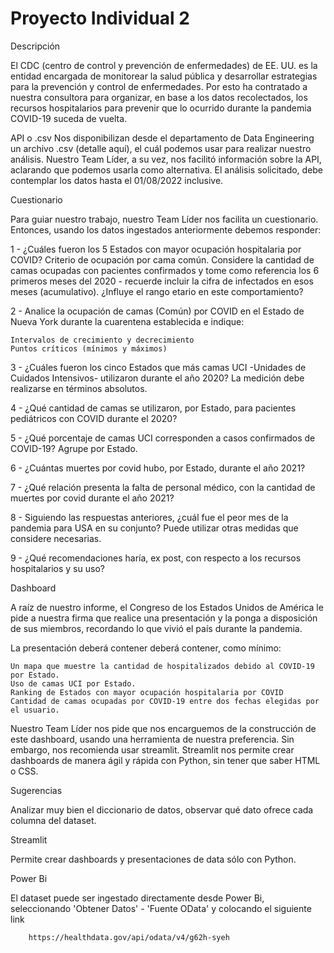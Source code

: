 
# Proyecto Individual 2

 Descripción

  El CDC (centro de control y prevención de enfermedades) de EE. UU. es la entidad encargada de monitorear la salud pública y desarrollar estrategias para la         prevención y control de enfermedades. Por esto ha contratado a nuestra consultora para organizar, en base a los datos recolectados, los recursos hospitalarios       para   prevenir que lo ocurrido durante la pandemia COVID-19 suceda de vuelta.

API o .csv
  Nos disponibilizan desde el departamento de Data Engineering un archivo .csv (detalle aquí), el cuál podemos usar para realizar nuestro análisis. Nuestro Team
  Líder, a su vez, nos facilitó información sobre la API, aclarando que podemos usarla como alternativa. El análisis solicitado, debe contemplar los datos hasta el   01/08/2022 inclusive.

Cuestionario

  Para guiar nuestro trabajo, nuestro Team Líder nos facilita un cuestionario. Entonces, usando los datos ingestados anteriormente debemos responder:

  1 - ¿Cuáles fueron los 5 Estados con mayor ocupación hospitalaria por COVID? Criterio de ocupación por cama común. Considere la cantidad de camas ocupadas con
  pacientes confirmados y tome como referencia los 6 primeros meses del 2020 - recuerde incluir la cifra de infectados en esos meses (acumulativo). ¿Influye el
  rango etario en este comportamiento?

  2 - Analice la ocupación de camas (Común) por COVID en el Estado de Nueva York durante la cuarentena establecida e indique:

    Intervalos de crecimiento y decrecimiento
    Puntos críticos (mínimos y máximos)

  3 - ¿Cuáles fueron los cinco Estados que más camas UCI -Unidades de Cuidados Intensivos- utilizaron durante el año 2020? La medición debe realizarse en términos
  absolutos.

  4 - ¿Qué cantidad de camas se utilizaron, por Estado, para pacientes pediátricos con COVID durante el 2020?

  5 - ¿Qué porcentaje de camas UCI corresponden a casos confirmados de COVID-19? Agrupe por Estado.

  6 - ¿Cuántas muertes por covid hubo, por Estado, durante el año 2021?

  7 - ¿Qué relación presenta la falta de personal médico, con la cantidad de muertes por covid durante el año 2021?

  8 - Siguiendo las respuestas anteriores, ¿cuál fue el peor mes de la pandemia para USA en su conjunto? Puede utilizar otras medidas que considere necesarias.

  9 - ¿Qué recomendaciones haría, ex post, con respecto a los recursos hospitalarios y su uso?

Dashboard
  
  A raíz de nuestro informe, el Congreso de los Estados Unidos de América le pide a nuestra firma que realice una presentación y la ponga a disposición de sus
  miembros, recordando lo que vivió el país durante la pandemia.

  La presentación deberá contener deberá contener, como mínimo:

    Un mapa que muestre la cantidad de hospitalizados debido al COVID-19 por Estado.
    Uso de camas UCI por Estado.
    Ranking de Estados con mayor ocupación hospitalaria por COVID
    Cantidad de camas ocupadas por COVID-19 entre dos fechas elegidas por el usuario.

  Nuestro Team Líder nos pide que nos encarguemos de la construcción de este dashboard, usando una herramienta de nuestra preferencia. Sin embargo, nos recomienda
  usar streamlit. Streamlit nos permite crear dashboards de manera ágil y rápida con Python, sin tener que saber HTML o CSS.

Sugerencias
  
  Analizar muy bien el diccionario de datos, observar qué dato ofrece cada columna del dataset.

Streamlit
  
  Permite crear dashboards y presentaciones de data sólo con Python.

Power Bi

  El dataset puede ser ingestado directamente desde Power Bi, seleccionando 'Obtener Datos' - 'Fuente OData' y colocando el siguiente link
  
        https://healthdata.gov/api/odata/v4/g62h-syeh
